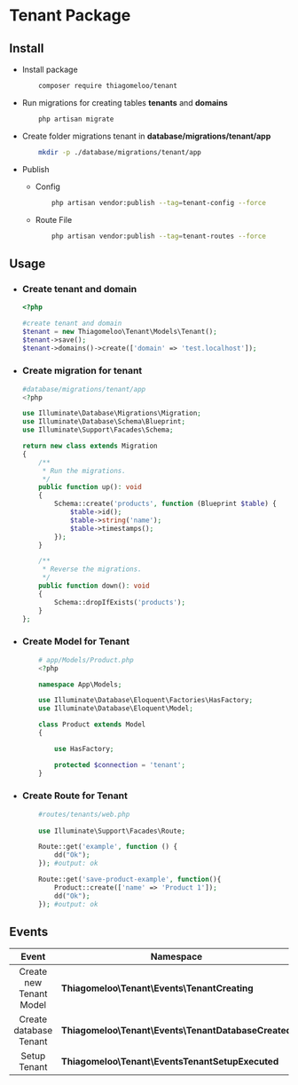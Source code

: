 # Tenant Package

## Install

- Install package

    ```bash
        composer require thiagomeloo/tenant
    ```

- Run migrations for creating tables **tenants** and **domains**

    ```bash
        php artisan migrate
    ```

- Create folder migrations tenant in **database/migrations/tenant/app**

    ```bash
        mkdir -p ./database/migrations/tenant/app
    ```

- Publish

  - Config

    ```bash
        php artisan vendor:publish --tag=tenant-config --force
    ```

  - Route File

    ```bash
        php artisan vendor:publish --tag=tenant-routes --force 
    ```

## Usage

- ### Create tenant and domain

    ```php
    <?php

    #create tenant and domain
    $tenant = new Thiagomeloo\Tenant\Models\Tenant();
    $tenant->save();
    $tenant->domains()->create(['domain' => 'test.localhost']);
    ```

- ### Create migration for tenant

    ```php
    #database/migrations/tenant/app
    <?php

    use Illuminate\Database\Migrations\Migration;
    use Illuminate\Database\Schema\Blueprint;
    use Illuminate\Support\Facades\Schema;

    return new class extends Migration
    {
        /**
         * Run the migrations.
         */
        public function up(): void
        {
            Schema::create('products', function (Blueprint $table) {
                $table->id();
                $table->string('name');
                $table->timestamps();
            });
        }

        /**
         * Reverse the migrations.
         */
        public function down(): void
        {
            Schema::dropIfExists('products');
        }
    };

    ```

- ### Create Model for Tenant

    ```php
        # app/Models/Product.php
        <?php

        namespace App\Models;

        use Illuminate\Database\Eloquent\Factories\HasFactory;
        use Illuminate\Database\Eloquent\Model;

        class Product extends Model
        {

            use HasFactory;

            protected $connection = 'tenant';
        }

    
    ```

- ### Create Route for Tenant

    ```php
        #routes/tenants/web.php
        
        use Illuminate\Support\Facades\Route;

        Route::get('example', function () {
            dd("Ok"); 
        }); #output: ok

        Route::get('save-product-example', function(){
            Product::create(['name' => 'Product 1']);
            dd("Ok");
        }); #output: ok
    ```

## Events

|        **Event**        | **Namespace**                                       |
|:-----------------------:|-----------------------------------------------------|
| Create new Tenant Model | **Thiagomeloo\Tenant\Events\TenantCreating**        |
| Create database Tenant  | **Thiagomeloo\Tenant\Events\TenantDatabaseCreated** |
| Setup Tenant            | **Thiagomeloo\Tenant\EventsTenantSetupExecuted**    |
